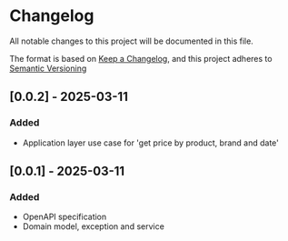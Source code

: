 # Changelog

All notable changes to this project will be documented in this file.

The format is based on [Keep a Changelog](https://keepachangelog.com/en/1.1.0/),
and this project adheres to [Semantic Versioning](https://semver.org/spec/v2.0.0.html)

## [0.0.2] - 2025-03-11

### Added

- Application layer use case for 'get price by product, brand and date'

## [0.0.1] - 2025-03-11

### Added

- OpenAPI specification
- Domain model, exception and service